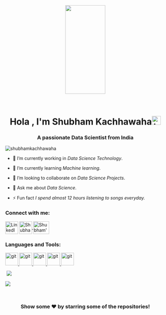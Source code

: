 <div align="center">

<img width="50%" height = "280px" src="https://github.com/arsentieva/arsentieva/raw/main/code.gif?raw=true"/>
</div>
<p>&nbsp;</p>
  
<h1 align="center">Hola , I'm Shubham Kachhawaha<a target="_blank" rel="noopener noreferrer" href="https://user-images.githubusercontent.com/1303154/88677602-1635ba80-d120-11ea-84d8-d263ba5fc3c0.gif"><img src="https://user-images.githubusercontent.com/1303154/88677602-1635ba80-d120-11ea-84d8-d263ba5fc3c0.gif" width="28px" alt="hi" style="max-width:100%;"></a></h1>
<h3 align="center">A passionate Data Scientist from India</h3>
<a>
<p align="left"> <img src="https://komarev.com/ghpvc/?username=shubhamkachhawaha99&label=Profile%20views&color=0e75b6&style=flat" alt="shubhamkachhawaha" /> </p>
</a>

- 🌱 I’m currently working in *Data Science Technology*.

- 🌱 I’m currently learning *Machine learning*.

- 👯 I’m looking to collaborate on *Data Science Projects*.

- 💬 Ask me about *Data Science*.

- ⚡ Fun fact *I spend almost 12 hours listening to songs everyday.*

<h3 align="left">Connect with me:</h3>
<p align="left">
<a href="https://linkedin.com/in/shubham-kachhawaha-0833b7a1" target="blank"><img align="center" src="https://cdn2.iconfinder.com/data/icons/aquaticus/60%20X%2060/linkedin.png" alt="LinkedIn- Shubham Kachhawaha" height="40" width="40" /></a>
  <a href="https://www.facebook.com/kachhawaha.shubham/" rel="nofollow">
  <img align="center" alt="Shubham's Facebook" src="https://www.vectorico.com/wp-content/uploads/2018/02/Facebook-Logo-300x300.png" height="40" width="40"/>
</a>
<a href="mailto:shubham.kachhawaha99@gmail.com">
 <img align="center" src="https://1000logos.net/wp-content/uploads/2021/05/Gmail-logo-500x281.png" alt="Shubham's mail" height="40" width="50" />
</a>  
</p>

<h3 align="left">Languages and Tools:</h3>
<p align="left" background-color=" white"> <a href="https://git-scm.com/" target="_blank"> <img src="https://www.vectorlogo.zone/logos/git-scm/git-scm-icon.svg" alt="git" width="40" height="40"/> </a><a href="https://www.python.org" target="_blank"> <img src="https://upload.wikimedia.org/wikipedia/commons/thumb/c/c3/Python-logo-notext.svg/2048px-Python-logo-notext.svg.png" alt="git" width="40" height="40"/> </a><a href="https://www.tableau.com/" target="_blank"> <img src="https://www.insightplatforms.com/wp-content/uploads/2020/02/Tableau-Logo-Square-Insight-Platforms.png" alt="git" width="40" height="40"/> </a> <a href="https://www.microsoft.com/en-in/microsoft-365/excel" target="_blank"> <img src="https://download.logo.wine/logo/Microsoft_Excel/Microsoft_Excel-Logo.wine.png" alt="git" width="40" height="40"/> </a> <a href="https://www.mysql.com/" target="_blank"> <img src="https://1000logos.net/wp-content/uploads/2020/08/MySQL-Logo.png" alt="git" width="40" height="40"/> </a> </p>



<p>&nbsp;<img src= "https://github-readme-stats.vercel.app/api?username=shubhamkachhawaha99&show_icons=true&theme=chartreuse-dark&layout=compact" />

<img src = "https://github-readme-stats.vercel.app/api/top-langs/?username=shubhamkachhawaha99&show_icons=true&theme=chartreuse-dark&layout=compact" /></p>

<p>&nbsp;</p>
<div align="center">
<h3>Show some <g-emoji class="g-emoji" alias="heart" fallback-src="https://github.githubassets.com/images/icons/emoji/unicode/2764.png">❤️</g-emoji> by starring some of the repositories!</h3>
</div>
